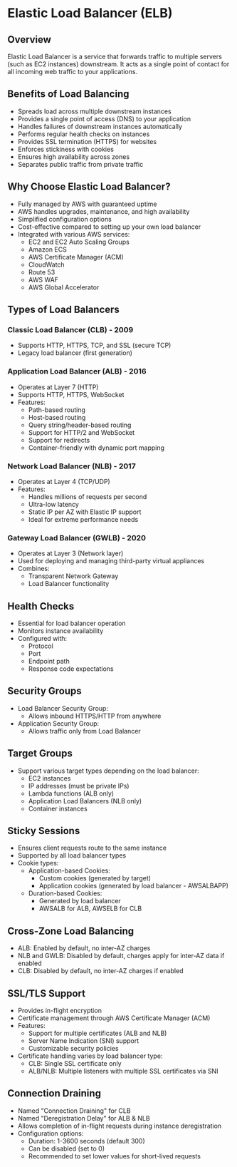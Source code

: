 # Elastic Load Balancer (ELB)

## Overview
Elastic Load Balancer is a service that forwards traffic to multiple servers (such as EC2 instances) downstream. It acts as a single point of contact for all incoming web traffic to your applications.

## Benefits of Load Balancing

* Spreads load across multiple downstream instances
* Provides a single point of access (DNS) to your application
* Handles failures of downstream instances automatically
* Performs regular health checks on instances
* Provides SSL termination (HTTPS) for websites
* Enforces stickiness with cookies
* Ensures high availability across zones
* Separates public traffic from private traffic

## Why Choose Elastic Load Balancer?

* Fully managed by AWS with guaranteed uptime
* AWS handles upgrades, maintenance, and high availability
* Simplified configuration options
* Cost-effective compared to setting up your own load balancer
* Integrated with various AWS services:
  * EC2 and EC2 Auto Scaling Groups
  * Amazon ECS
  * AWS Certificate Manager (ACM)
  * CloudWatch
  * Route 53
  * AWS WAF
  * AWS Global Accelerator

## Types of Load Balancers

### Classic Load Balancer (CLB) - 2009
* Supports HTTP, HTTPS, TCP, and SSL (secure TCP)
* Legacy load balancer (first generation)

### Application Load Balancer (ALB) - 2016
* Operates at Layer 7 (HTTP)
* Supports HTTP, HTTPS, WebSocket
* Features:
  * Path-based routing
  * Host-based routing
  * Query string/header-based routing
  * Support for HTTP/2 and WebSocket
  * Support for redirects
  * Container-friendly with dynamic port mapping

### Network Load Balancer (NLB) - 2017
* Operates at Layer 4 (TCP/UDP)
* Features:
  * Handles millions of requests per second
  * Ultra-low latency
  * Static IP per AZ with Elastic IP support
  * Ideal for extreme performance needs

### Gateway Load Balancer (GWLB) - 2020
* Operates at Layer 3 (Network layer)
* Used for deploying and managing third-party virtual appliances
* Combines:
  * Transparent Network Gateway
  * Load Balancer functionality

## Health Checks
* Essential for load balancer operation
* Monitors instance availability
* Configured with:
  * Protocol
  * Port
  * Endpoint path
  * Response code expectations

## Security Groups
* Load Balancer Security Group:
  * Allows inbound HTTPS/HTTP from anywhere
* Application Security Group:
  * Allows traffic only from Load Balancer

## Target Groups
* Support various target types depending on the load balancer:
  * EC2 instances
  * IP addresses (must be private IPs)
  * Lambda functions (ALB only)
  * Application Load Balancers (NLB only)
  * Container instances

## Sticky Sessions
* Ensures client requests route to the same instance
* Supported by all load balancer types
* Cookie types:
  * Application-based Cookies:
    * Custom cookies (generated by target)
    * Application cookies (generated by load balancer - AWSALBAPP)
  * Duration-based Cookies:
    * Generated by load balancer
    * AWSALB for ALB, AWSELB for CLB

## Cross-Zone Load Balancing
* ALB: Enabled by default, no inter-AZ charges
* NLB and GWLB: Disabled by default, charges apply for inter-AZ data if enabled
* CLB: Disabled by default, no inter-AZ charges if enabled

## SSL/TLS Support
* Provides in-flight encryption
* Certificate management through AWS Certificate Manager (ACM)
* Features:
  * Support for multiple certificates (ALB and NLB)
  * Server Name Indication (SNI) support
  * Customizable security policies
* Certificate handling varies by load balancer type:
  * CLB: Single SSL certificate only
  * ALB/NLB: Multiple listeners with multiple SSL certificates via SNI

## Connection Draining
* Named "Connection Draining" for CLB
* Named "Deregistration Delay" for ALB & NLB
* Allows completion of in-flight requests during instance deregistration
* Configuration options:
  * Duration: 1-3600 seconds (default 300)
  * Can be disabled (set to 0)
  * Recommended to set lower values for short-lived requests
